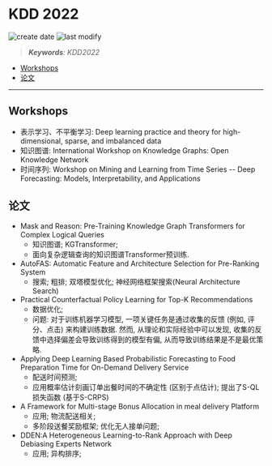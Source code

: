KDD 2022
===
<!--START_SECTION:badge-->
![create date](https://img.shields.io/static/v1?label=create%20date&message=2022-06-xx&label_color=gray&color=lightsteelblue&style=flat-square)
![last modify](https://img.shields.io/static/v1?label=last%20modify&message=2025-09-19%2004%3A11%3A35&label_color=gray&color=thistle&style=flat-square)
<!--END_SECTION:badge-->
<!--info
top: false
draft: true
hidden: true
level: 0
tags: []
-->

> ***Keywords**: KDD2022*

<!--START_SECTION:paper_title-->
<!--END_SECTION:paper_title-->

<!--START_SECTION:toc-->
- [Workshops](#workshops)
- [论文](#论文)
<!--END_SECTION:toc-->

---

## Workshops

- 表示学习、不平衡学习: Deep learning practice and theory for high-dimensional, sparse, and imbalanced data
- 知识图谱: International Workshop on Knowledge Graphs: Open Knowledge Network
- 时间序列: Workshop on Mining and Learning from Time Series -- Deep Forecasting: Models, Interpretability, and Applications

## 论文
- Mask and Reason: Pre-Training Knowledge Graph Transformers for Complex Logical Queries
    - 知识图谱; KGTransformer;
    - 面向复杂逻辑查询的知识图谱Transformer预训练.
- AutoFAS: Automatic Feature and Architecture Selection for Pre-Ranking System
    - 搜索; 粗排; 双塔模型优化; 神经网络框架搜索(Neural Architecture Search)
- Practical Counterfactual Policy Learning for Top-K Recommendations
    - 数据优化;
    - 问题: 对于训练机器学习模型, 一项关键任务是通过收集的反馈 (例如, 评分、点击) 来构建训练数据. 然而, 从理论和实际经验中可以发现, 收集的反馈中选择偏差会导致训练得到的模型有偏, 从而导致训练结果是不是最优策略.
- Applying Deep Learning Based Probabilistic Forecasting to Food Preparation Time for On-Demand Delivery Service
    - 配送时间预测;
    - 应用概率估计刻画订单出餐时间的不确定性 (区别于点估计); 提出了S-QL损失函数 (基于S-CRPS)
- A Framework for Multi-stage Bonus Allocation in meal delivery Platform
    - 应用; 物流配送相关;
    - 多阶段送餐奖励框架; 优化无人接单问题;
- DDEN:A Heterogeneous Learning-to-Rank Approach with Deep Debiasing Experts Network
    - 应用; 异构排序;
